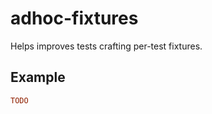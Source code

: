 # adhoc-fixtures

Helps improves tests crafting per-test fixtures.

## Example

```haskell
TODO
```
